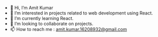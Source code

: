 - 👋 Hi, I’m Amit Kumar
- 👀 I’m interested in projects related to web development using React.
- 🌱 I’m currently learning React.
- 💞️ I’m looking to collaborate on projects.
- 📫 How to reach me : amit.kumar.16208932@gmail.com

<!---
Amit-kumar99/Amit-kumar99 is a ✨ special ✨ repository because its `README.md` (this file) appears on your GitHub profile.
You can click the Preview link to take a look at your changes.
--->

